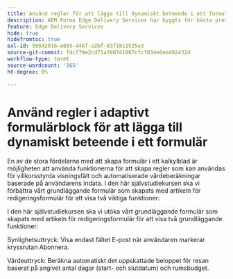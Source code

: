 ```yaml
---
title: Använd regler för att lägga till dynamiskt beteende i ett formulär
description: AEM Forms Edge Delivery Services har byggts för bästa prestanda och ger er möjlighet att förutse framtiden för smidig datainsamling och användarengagemang. Använd regler för att lägga till dynamiskt beteende i ett formulär
feature: Edge Delivery Services
hide: true
hidefromtoc: true
exl-id: 58042016-e655-446f-a2bf-83f1811525e3
source-git-commit: f4cf79e2cd71a390741987cfcf034e6eed02432d
workflow-type: tm+mt
source-wordcount: '165'
ht-degree: 0%

---
```


# Använd regler i adaptivt formulärblock för att lägga till dynamiskt beteende i ett formulär

En av de stora fördelarna med att skapa formulär i ett kalkylblad är möjligheten att använda funktionerna för att skapa regler som kan användas för villkorsstyrda visningsfält och automatiserade värdeberäkningar baserade på användarens indata. I den här självstudiekursen ska vi förbättra vårt grundläggande formulär som skapats med artikeln för redigeringsformulär för att visa två viktiga funktioner:

I den här självstudiekursen ska vi utöka vårt grundläggande formulär som skapats med artikeln för redigeringsformulär för att visa två grundläggande funktioner:

Synlighetsuttryck: Visa endast fältet E-post när användaren markerar kryssrutan Abonnera.

Värdeuttryck: Beräkna automatiskt det uppskattade beloppet för resan baserat på angivet antal dagar (start- och slutdatum) och rumsbudget.



